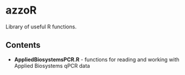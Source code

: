 # azzoR
Library of useful R functions.

## Contents
- **AppliedBiosystemsPCR.R** - functions for reading and working with Applied Biosystems qPCR data
